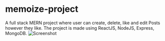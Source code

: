 # memoize-project
A full stack MERN project where user can create, delete, like and edit Posts however they like.
The project is made using ReactJS, NodeJS, Express, MongoDB.
![Screenshot](https://github.com/shoutingmonkey/memoize-project/blob/main/memoize-1.png?raw=true)
